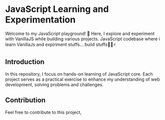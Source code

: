 # JavaScript Learning and Experimentation

Welcome to my JavaScript playground! 🚀 Here, I explore and experiment with VanillaJS while building various projects.
JavaScript codebase where i learn VanillaJs and expiriment stuffs... build stuffs👩‍🍳⚡

## Introduction

In this repository, I focus on hands-on learning of JavaScript core. Each project serves as a practical exercise to enhance my understanding of web development, solving problems and challenges.

## Contribution
Feel free to contribute to this project, 
